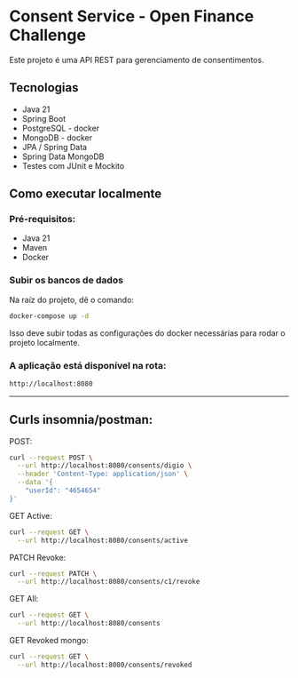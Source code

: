 # Consent Service - Open Finance Challenge

Este projeto é uma API REST para gerenciamento de consentimentos.

## Tecnologias
- Java 21
- Spring Boot
- PostgreSQL - docker
- MongoDB - docker
- JPA / Spring Data
- Spring Data MongoDB
- Testes com JUnit e Mockito

## Como executar localmente

### Pré-requisitos:
- Java 21
- Maven
- Docker

### Subir os bancos de dados

Na raíz do projeto, dê o comando:
```bash
docker-compose up -d
```
Isso deve subir todas as configurações do docker necessárias para rodar o projeto localmente.

### A aplicação está disponível na rota:
```bash
http://localhost:8080
```
__________________________________________________

####
## Curls insomnia/postman:
POST:
```bash
curl --request POST \
  --url http://localhost:8080/consents/digio \
  --header 'Content-Type: application/json' \
  --data '{
    "userId": "4654654"
}'
```

GET Active:
```bash
curl --request GET \
  --url http://localhost:8080/consents/active
```

PATCH Revoke:
```bash
curl --request PATCH \
  --url http://localhost:8080/consents/c1/revoke
```

GET All:
```bash
curl --request GET \
  --url http://localhost:8080/consents
```

GET Revoked mongo:
```bash
curl --request GET \
  --url http://localhost:8080/consents/revoked
```
